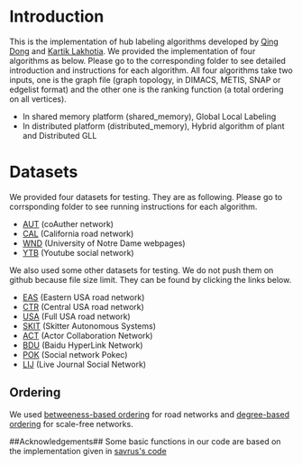 # Introduction #
This is the implementation of hub labeling algorithms developed by [Qing Dong](https://github.com/DongQing1996) and [Kartik Lakhotia](https://github.com/kartiklakhotia). We provided the implementation of four algorithms as below. Please go to the corresponding folder to see detailed introduction and instructions for each algorithm. All four algorithms take two inputs, one is the graph file (graph topology, in DIMACS, METIS, SNAP or edgelist format) and the other one is the ranking function (a total ordering on all vertices). 
* In shared memory platform (shared\_memory), Global Local Labeling
* In distributed platform (distributed\_memory), Hybrid algorithm of plant and Distributed GLL
	
# Datasets #
We provided four datasets for testing. They are as following. Please go to corrsponding folder to see running instructions for each algorithm. 
* [AUT](https://www.cc.gatech.edu/dimacs10/data/coauthor/) (coAuther network)
* [CAL](http://users.diag.uniroma1.it/challenge9/download.shtml) (California road network)
* [WND](https://snap.stanford.edu/data/web-NotreDame.html) (University of Notre Dame webpages)
* [YTB](https://snap.stanford.edu/data/com-Youtube.html) (Youtube social network)

We also used some other datasets for testing. We do not push them on github because file size limit. They can be found by clicking the links below.
* [EAS](http://users.diag.uniroma1.it/challenge9/download.shtml) (Eastern USA road network)
* [CTR](http://users.diag.uniroma1.it/challenge9/download.shtml) (Central USA road network)
* [USA](http://users.diag.uniroma1.it/challenge9/download.shtml) (Full USA road network)
* [SKIT](http://www.caida.org/data/active/skitter_aslinks_dataset.xml) (Skitter Autonomous Systems)
* [ACT](http://konect.uni-koblenz.de/networks/actor-collaboration) (Actor Collaboration Network)
* [BDU](http://konect.uni-koblenz.de/networks/zhishi-baidu-internallink) (Baidu HyperLink Network)
* [POK](https://snap.stanford.edu/data/soc-Pokec.html) (Social network Pokec)
* [LIJ](https://snap.stanford.edu/data/com-LiveJournal.html) (Live Journal Social Network)

## Ordering ##
We used [betweeness-based ordering](http://degroup.cis.umac.mo/sspexp/) for road networks and [degree-based ordering](https://github.com/savrus/hl) for scale-free networks. 

##Acknowledgements##
Some basic functions in our code are based on the implementation given in [savrus's code](https://github.com/savrus/hl)
